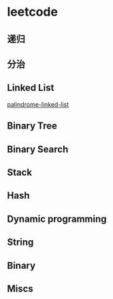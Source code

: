 # leetcode

## 递归

## 分治

## Linked List
[palindrome-linked-list](./234-palindrome-linked-list/234.md)
## Binary Tree

## Binary Search 

## Stack

## Hash

## Dynamic programming

## String

## Binary


## Miscs
